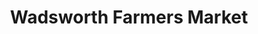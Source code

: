 ---
title: "Wadsworth Farmers Market"
url: /philadelphia/wadsworth-farmers-market/
shop: Hofladen
---